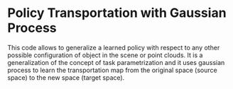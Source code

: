 # Policy Transportation with Gaussian Process
This code allows to generalize a learned policy with respect to any other possible configuration of object in the scene or point clouds. 
It is a generalization of the concept of task parametrization and it uses gaussian process to learn the transportation map from the original space (source space) to the new space (target space). 


